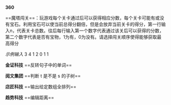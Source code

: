 **360**

==魔塔闯关==：玩游戏每个关卡通过后可以获得相应分数，每个关卡可能有或没有宝石。利用宝石可以使当前总得分翻倍，但是会放弃当前关卡的得分，第一行输入n，代表关卡总数。往后每行输入第一个数字代表通过该关后可以获得的分数，第二个数字代表是否有宝物，1为有，0为没有。请选择闯关顺序使得能够获取最高得分

*示例输入*
3
4 1
2 0
1 1

**金证科技**	==反转句子中的单词==

**阅文集团**	==判断 t 是不是 s 的子树==

**店匠科技**	==输出给定数组全排列==

**趋势科技**  ==编辑距离==

